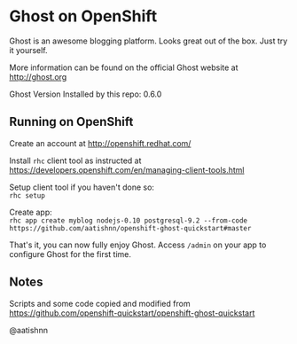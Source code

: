 Ghost on OpenShift
=========================
Ghost is an awesome blogging platform. Looks great out of the box. Just try it yourself.

More information can be found on the official Ghost website at http://ghost.org

Ghost Version Installed by this repo: 0.6.0

Running on OpenShift
--------------------

Create an account at http://openshift.redhat.com/

Install `rhc` client tool as instructed at https://developers.openshift.com/en/managing-client-tools.html

Setup client tool if you haven't done so:  
`rhc setup`

Create app:   
`rhc app create myblog nodejs-0.10 postgresql-9.2 --from-code https://github.com/aatishnn/openshift-ghost-quickstart#master`

That's it, you can now fully enjoy Ghost. Access `/admin` on your app to configure Ghost for the first time.

Notes
------
Scripts and some code copied and modified from https://github.com/openshift-quickstart/openshift-ghost-quickstart

@aatishnn
